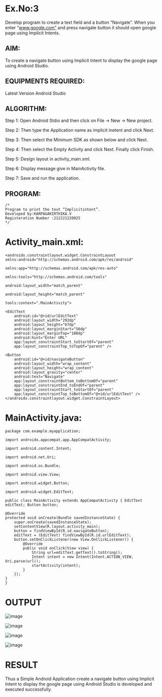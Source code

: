 # Ex.No:3 
Develop program to create a text field and a button “Navigate”. When you enter “www.google.com” and press navigate button it should open google page using Implicit Intents.


## AIM:

To create a navigate button using Implicit Intent to display the google page using Android Studio.

## EQUIPMENTS REQUIRED:

Latest Version Android Studio

## ALGORITHM:

Step 1: Open Android Stdio and then click on File -> New -> New project.

Step 2: Then type the Application name as implicit inetent and click Next.

Step 3: Then select the Minimum SDK as shown below and click Next.

Step 4: Then select the Empty Activity and click Next. Finally click Finish.

Step 5: Design layout in activity_main.xml.

Step 6: Display message give in MainActivity file.

Step 7: Save and run the application.


## PROGRAM:
```
/*
Program to print the text “Implicitintent”.
Developed by:KARPAGAKIRTHIKA.V
Registeration Number :212221220025
*/
```



# Activity_main.xml:
```
<androidx.constraintlayout.widget.ConstraintLayout xmlns:android="http://schemas.android.com/apk/res/android"

xmlns:app="http://schemas.android.com/apk/res-auto"

xmlns:tools="http://schemas.android.com/tools"

android:layout_width="match_parent"

android:layout_height="match_parent"

tools:context=".MainActivity">

<EditText
    android:id="@+id/urlEditText"
    android:layout_width="292dp"
    android:layout_height="67dp"
    android:layout_marginStart="56dp"
    android:layout_marginTop="108dp"
    android:hint="Enter URL"
    app:layout_constraintStart_toStartOf="parent"
    app:layout_constraintTop_toTopOf="parent" />

<Button
    android:id="@+id/navigateButton"
    android:layout_width="wrap_content"
    android:layout_height="wrap_content"
    android:layout_gravity="center"
    android:text="Navigate"
    app:layout_constraintBottom_toBottomOf="parent"
    app:layout_constraintEnd_toEndOf="parent"
    app:layout_constraintStart_toStartOf="parent"
    app:layout_constraintTop_toBottomOf="@+id/urlEditText" />
</androidx.constraintlayout.widget.ConstraintLayout>
```
# MainActivity.java:
```
package com.example.myapplication;

import androidx.appcompat.app.AppCompatActivity;

import android.content.Intent;

import android.net.Uri;

import android.os.Bundle;

import android.view.View;

import android.widget.Button;

import android.widget.EditText;

public class MainActivity extends AppCompatActivity { EditText editText; Button button;

@Override
protected void onCreate(Bundle savedInstanceState) {
    super.onCreate(savedInstanceState);
    setContentView(R.layout.activity_main);
    button = findViewById(R.id.navigateButton);
    editText = (EditText) findViewById(R.id.urlEditText);
    button.setOnClickListener(new View.OnClickListener() {
        @Override
        public void onClick(View view) {
            String url=editText.getText().toString();
            Intent intent = new Intent(Intent.ACTION_VIEW, Uri.parse(url));
            startActivity(intent);
        }
    });
}
}
```

# OUTPUT

![image](https://github.com/suryacse05/Mobile-Application-Development/assets/103020162/315845fd-b93e-41b8-883a-ef30c121c604)


![image](https://github.com/suryacse05/Mobile-Application-Development/assets/103020162/05b3046e-bbd1-4607-95a0-748fa15562e0)

![image](https://github.com/suryacse05/Mobile-Application-Development/assets/103020162/03cfe002-987b-4c97-8762-422b073c8d2d)

![image](https://github.com/suryacse05/Mobile-Application-Development/assets/103020162/f6084f04-85d6-4349-b923-b536b68d0dfc)

# RESULT

Thus a Simple Android Application create a navigate button using Implicit Intent to display the google page using Android Studio is developed and executed successfully.

